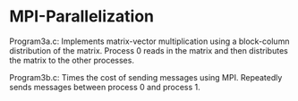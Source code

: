 # MPI-Parallelization

Program3a.c:
Implements matrix-vector multiplication using a block-column distribution of the matrix.
Process 0 reads in the matrix and then distributes the matrix to the other processes.

Program3b.c:
Times the cost of sending messages using MPI. Repeatedly sends messages between process 0 and process 1.
